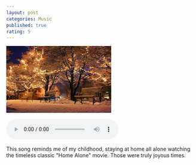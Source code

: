 ```yaml
---
layout: post
categories: Music
published: true
rating: 5
---
```

<!-- How to embed audio (see this : https://www.makeuseof.com/tag/embed-mp3-player-website/) 
    
    How to embed audio from onedrive (see this : https://stackoverflow.com/questions/64590120/how-can-i-directly-embed-audio-that-i-have-uploaded-to-onedrive-into-html-using)
 -->

![home-alone](../images/home-alone.jpeg)

<audio controls><source src="https://onedrive.live.com/download?cid=D34890CD5DE3F34B&resid=D34890CD5DE3F34B%215935&authkey=AEqMeyTyPSsQJWg" type="audio/mpeg">Your browser does not support the audio tag.</audio>

This song reminds me of my childhood, staying at home all alone watching the timeless classic "Home Alone" movie. Those were truly joyous times.
